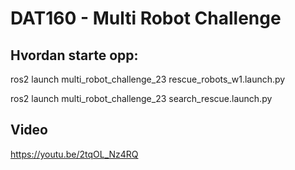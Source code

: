 # DAT160 - Multi Robot Challenge

## Hvordan starte opp:

ros2 launch multi_robot_challenge_23 rescue_robots_w1.launch.py

ros2 launch multi_robot_challenge_23 search_rescue.launch.py

## Video
https://youtu.be/2tqOL_Nz4RQ
